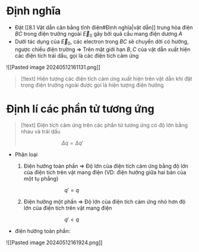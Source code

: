 
# Định nghĩa

- Đặt [[8.1 Vật dẫn cân bằng tĩnh điện#Định nghĩa|vật dẫn]] trung hòa điện $BC$ trong điện trường ngoài $\vec E_0$ gây bởi quả cầu mang điện dương $A$  
- Dưới tác dụng của $\vec E_0$, các electron trong $BC$ sẽ chuyển dời có hướng, ngược chiều điện trường $\Rightarrow$ Trên mặt giới hạn $B, C$ của vật dẫn xuất hiện các điện tích trái dấu, gọi là các điện tích cảm ứng

![[Pasted image 20240512161131.png]]

>[!text]
>Hiện tượng các điện tích cảm ứng xuất hiện trên vật dẫn khi đặt trong điện trường ngoài được gọi là hiện tượng điện hưởng

# Định lí các phần tử tương ứng

>[!text]
>Điện tích cảm ứng trên các phần tử tương ứng có độ lớn bằng nhau và trái dấu
>
>$\hspace{3cm}$$\Delta q = \Delta q'$

- Phân loại

	1. Điện hưởng toàn phần $\Rightarrow$ Độ lớn của điện tích cảm ứng bằng độ lớn của điện tích trên vật mang điện (VD: điện hưởng giữa hai bản của một tụ phẳng)
		
		$\hspace{3cm}$$q'=q$

	2. Điện hưởng một phần $\Rightarrow$ Độ lớn của điện tích cảm ứng nhỏ hơn độ lớn của điện tích trên vật mang điện 

		$\hspace{3cm}$$q'<q$

- điện hưởng toàn phần:

![[Pasted image 20240512161924.png]]

